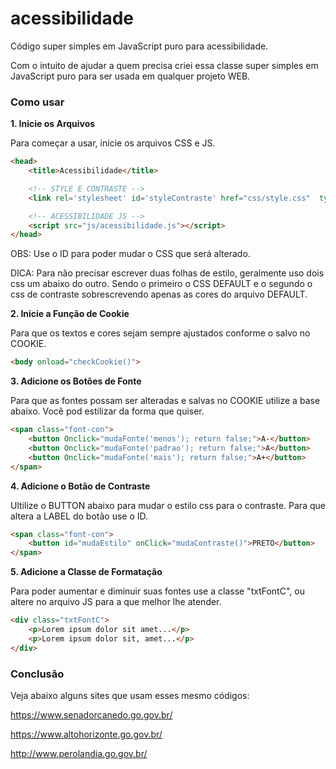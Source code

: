# acessibilidade
Código super simples em JavaScript puro para acessibilidade.

Com o intuito de ajudar a quem precisa criei essa classe super simples em JavaScript puro para ser usada em qualquer projeto WEB. 

<h3>Como usar</h3>

<b>1. Inicie os Arquivos</b>

Para começar a usar, inicie os arquivos CSS e JS.

```html
<head>
    <title>Acessibilidade</title>

    <!-- STYLE E CONTRASTE -->
    <link rel='stylesheet' id='styleContraste' href="css/style.css"  type='text/css' media='all' />

    <!-- ACESSIBILIDADE JS -->
    <script src="js/acessibilidade.js"></script>
</head>
```

OBS: Use o ID para poder mudar o CSS que será alterado. 

DICA: Para não precisar escrever duas folhas de estilo, geralmente uso dois css um abaixo do outro. Sendo o primeiro o CSS DEFAULT e o segundo o css de contraste sobrescrevendo apenas as cores do arquivo DEFAULT. 

<b>2. Inicie a Função de Cookie</b>

Para que os textos e cores sejam sempre ajustados conforme o salvo no COOKIE.

```html
<body onload="checkCookie()">
```

<b>3. Adicione os Botões de Fonte</b>

Para que as fontes possam ser alteradas e salvas no COOKIE utilize a base abaixo. Você pod estilizar da forma que quiser.

```html
<span class="font-con">
    <button Onclick="mudaFonte('menos'); return false;">A-</button>
    <button Onclick="mudaFonte('padrao'); return false;">A</button>
    <button Onclick="mudaFonte('mais'); return false;">A+</button>
</span>
```

<b>4. Adicione o Botão de Contraste</b>

Ultilize o BUTTON abaixo para mudar o estilo css para o contraste. Para que altera a LABEL do botão use o ID.

```html
<span class="font-con">
    <button id="mudaEstilo" onClick="mudaContraste()">PRETO</button>
</span>
```

<b>5. Adicione a Classe de Formatação</b>

Para poder aumentar e diminuir suas fontes use a classe "txtFontC", ou altere no arquivo JS para a que melhor lhe atender. 

```html
<div class="txtFontC">
    <p>Lorem ipsum dolor sit amet...</p>
    <p>Lorem ipsum dolor sit, amet...</p>
</div>
```

<h3>Conclusão</h3>

Veja abaixo alguns sites que usam esses mesmo códigos:

https://www.senadorcanedo.go.gov.br/

https://www.altohorizonte.go.gov.br/

http://www.perolandia.go.gov.br/